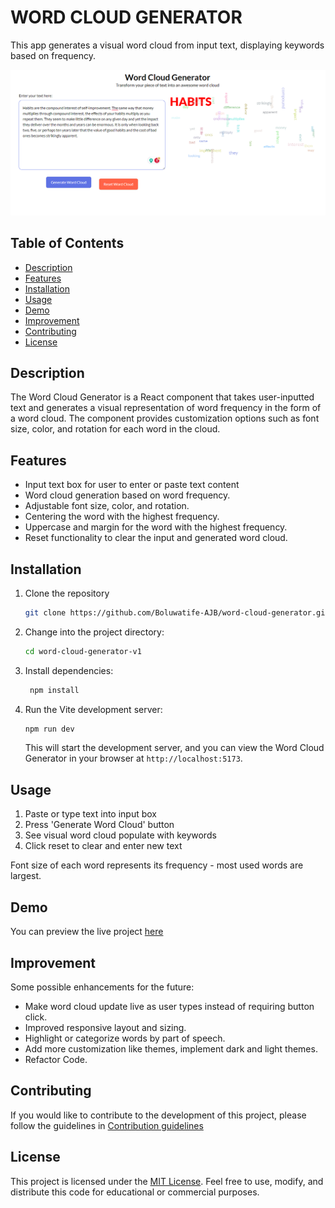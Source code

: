 # WORD CLOUD GENERATOR

This app generates a visual word cloud from input text, displaying keywords based on frequency.

<!-- Add Image here -->

![word-cloud-img](./src/assets/world-cloud.png)

## Table of Contents

- [Description](#description)
- [Features](#features)
- [Installation](#installation)
- [Usage](#usage)
- [Demo](#demo)
  <!-- - [Technologies](#technologies) -->
  <!-- - [Process](#process) -->
- [Improvement](#improvement)
- [Contributing](#contributing)
- [License](#license)

## Description

The Word Cloud Generator is a React component that takes user-inputted text and generates a visual representation of word frequency in the form of a word cloud. The component provides customization options such as font size, color, and rotation for each word in the cloud.

## Features

- Input text box for user to enter or paste text content
- Word cloud generation based on word frequency.
- Adjustable font size, color, and rotation.
- Centering the word with the highest frequency.
- Uppercase and margin for the word with the highest frequency.
- Reset functionality to clear the input and generated word cloud.

## Installation

1. Clone the repository

   ```bash
   git clone https://github.com/Boluwatife-AJB/word-cloud-generator.git
   ```

2. Change into the project directory:

   ```bash
   cd word-cloud-generator-v1
   ```

3. Install dependencies:

   ```bash
    npm install
   ```

4. Run the Vite development server:

   ```bash
   npm run dev
   ```

   This will start the development server, and you can view the Word Cloud Generator in your browser at `http://localhost:5173`.

## Usage

<!-- 1. Import the WordCloudGenerator component into your React application.

   ```bash
    import WordCloudGenerator from './path/to/WordCloudGenerator';
   ```

2. Add the `WordCloudGenerator` component to your JSX.

   ```bash
    <WordCloudGenerator />
   ```

3. Customize the component based on your requirements. -->

1. Paste or type text into input box
2. Press 'Generate Word Cloud' button
3. See visual word cloud populate with keywords
4. Click reset to clear and enter new text

Font size of each word represents its frequency - most used words are largest.

## Demo

You can preview the live project [here](https://word-cloud-generator-v1.vercel.app/)

<!--TODO:  Add a link to video or add a video file or gif to show how it works -->

## Improvement

Some possible enhancements for the future:

- Make word cloud update live as user types instead of requiring button click.
- Improved responsive layout and sizing.
- Highlight or categorize words by part of speech.
- Add more customization like themes, implement dark and light themes.
- Refactor Code.

## Contributing

If you would like to contribute to the development of this project, please follow the guidelines in [Contribution guidelines](CONTRIBUTING.md)

## License

This project is licensed under the [MIT License](LICENSE). Feel free to use, modify, and distribute this code for educational or commercial purposes.
